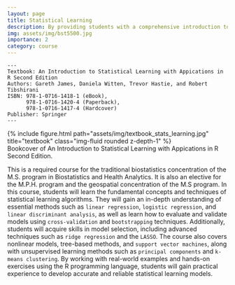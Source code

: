 ```yaml
---
layout: page
title: Statistical Learning
description: By providing students with a comprehensive introduction to statistical and machine learning models, this course equips them with powerful tools for making data-driven decisions in diverse fields, including business, healthcare, engineering, and beyond.
img: assets/img/bst5500.jpg
importance: 2
category: course
---
```


    ---
    Textbook: An Introduction to Statistical Learning with Appications in R Second Edition
    Authors: Gareth James, Daniela Witten, Trevor Hastie, and Robert Tibshirani
    ISBN: 978-1-0716-1418-1 (eBook), 
          978-1-0716-1420-4 (Paperback), 
          978-1-0716-1417-4 (Hardcover)
    Publisher: Springer
    ---
<div class="row">
    <div class="col-sm mt-3 mt-md-0">
    </div>
    <div class="col-sm mt-3 mt-md-0">
        {% include figure.html path="assets/img/textbook_stats_learning.jpg" title="textbook" class="img-fluid rounded z-depth-1" %}
    </div>
    <div class="col-sm mt-3 mt-md-0">    
    </div>
</div>
<div class="caption">
    Bookcover of An Introduction to Statistical Learning with Appications in R Second Edition.
</div>

This is a required course for the traditional biostatistics concentration of the M.S. program in Biostatistics and Health Analytics.  It is also an elective for the M.P.H. program and the geospatial concentration of the M.S program. In this course, students will learn the fundamental concepts and techniques of statistical learning algorithms. They will gain an in-depth understanding of essential methods such as `linear regression`, `logistic regression`, and `linear discriminant analysis`, as well as learn how to evaluate and validate models using `cross-validation` and `bootstrapping` techniques. Additionally, students will acquire skills in model selection, including advanced techniques such as `ridge regression` and the `LASSO`. The course also covers nonlinear models, tree-based methods, and `support vector machines`, along with unsupervised learning methods such as `principal components` and `k-means clustering`. By working with real-world examples and hands-on exercises using the R programming language, students will gain practical experience to develop accurate and reliable statistical learning models.





